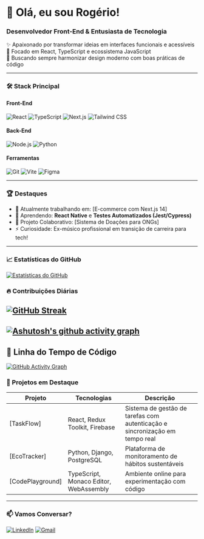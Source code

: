 # 👋 Olá, eu sou Rogério! 

### Desenvolvedor Front-End & Entusiasta de Tecnologia

✨ Apaixonado por transformar ideias em interfaces funcionais e acessíveis  
🚀 Focado em React, TypeScript e ecossistema JavaScript  
🎨 Buscando sempre harmonizar design moderno com boas práticas de código

---

### 🛠 Stack Principal

#### Front-End
![React](https://img.shields.io/badge/React-61DAFB?style=flat&logo=react&logoColor=black)
![TypeScript](https://img.shields.io/badge/TypeScript-3178C6?style=flat&logo=typescript&logoColor=white)
![Next.js](https://img.shields.io/badge/Next.js-000000?style=flat&logo=next.js&logoColor=white)
![Tailwind CSS](https://img.shields.io/badge/Tailwind_CSS-06B6D4?style=flat&logo=tailwind-css&logoColor=white)

#### Back-End
![Node.js](https://img.shields.io/badge/Node.js-339933?style=flat&logo=node.js&logoColor=white)
![Python](https://img.shields.io/badge/Python-3776AB?style=flat&logo=python&logoColor=white)

#### Ferramentas
![Git](https://img.shields.io/badge/Git-F05032?style=flat&logo=git&logoColor=white)
![Vite](https://img.shields.io/badge/Vite-B73BFE?style=flat&logo=vite&logoColor=white)
![Figma](https://img.shields.io/badge/Figma-F24E1E?style=flat&logo=figma&logoColor=white)

---

### 🏆 Destaques

- 🔭 Atualmente trabalhando em: [E-commerce com Next.js 14]
- 🌱 Aprendendo: **React Native** e **Testes Automatizados (Jest/Cypress)**
- 👯 Projeto Colaborativo: [Sistema de Doações para ONGs]
- ⚡ Curiosidade: Ex-músico profissional em transição de carreira para tech!

---
### 📈 Estatísticas do GitHub

[![Estatísticas do GitHub](https://github-readme-stats-sigma-five.vercel.app/api?username=Rogjesus&hide=contribs&count_private=true&show_icons=true&theme=vision-friendly-dark)](https://github.com/Rogjesus)

### 🔥 Contribuições Diárias

[![GitHub Streak](https://streak-stats.demolab.com?user=Rogjesus&theme=vision-friendly-dark&hide_border=true)](https://github.com/Rogjesus)
---
[![Ashutosh's github activity graph](https://github-readme-activity-graph.vercel.app/graph?username=rogjesus&bg_color=1aeadc&color=4c9e65&line=754c9e&point=1d1d1d&area=true&hide_border=true)](https://github.com/ashutosh00710/github-readme-activity-graph)
---
## 🌱 Linha do Tempo de Código

[![GitHub Activity Graph](https://github-readme-activity-graph.vercel.app/graph?username=Rogjesus&theme=github-compact&bg_color=0d1117&hide_border=true&area=true&area_color=40c463)](https://github.com/Rogjesus)

### 🚀 Projetos em Destaque

| Projeto | Tecnologias | Descrição |
|---------|-------------|-----------|
| [TaskFlow] | React, Redux Toolkit, Firebase | Sistema de gestão de tarefas com autenticação e sincronização em tempo real |
| [EcoTracker] | Python, Django, PostgreSQL | Plataforma de monitoramento de hábitos sustentáveis |
| [CodePlayground] | TypeScript, Monaco Editor, WebAssembly | Ambiente online para experimentação com código |

---

### 📫 Vamos Conversar?

[![LinkedIn](https://img.shields.io/badge/LinkedIn-0077B5?style=for-the-badge&logo=linkedin&logoColor=white)](https://www.linkedin.com/in/rog%C3%A9riosilva1/)
[![Gmail](https://img.shields.io/badge/Gmail-D14836?style=for-the-badge&logo=gmail&logoColor=white)](rogeriojesus906@gmail.com)

